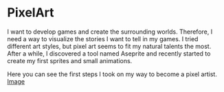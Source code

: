 # PixelArt

I want to develop games and create the surrounding worlds. Therefore, I need a way to visualize the stories I want to tell in my games.
I tried different art styles, but pixel art seems to fit my natural talents the most.
After a while, I discovered a tool named Aseprite and recently started to create my first sprites and small animations.

Here you can see the first steps I took on my way to become a pixel artist.
[Image](Lantern.gif)
